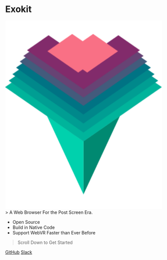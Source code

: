 # Exokit
<img src="_images/icon.png" alt="icon" style="width:500px;height:600px;">
> A Web Browser For the Post Screen Era.

* Open Source 
* Build in Native Code
* Support WebVR Faster than Ever Before
> Scroll Down to Get Started

[GitHub](https://github.com/webmixedreality/exokit)
[Slack](https://exoslack.now.sh/)


